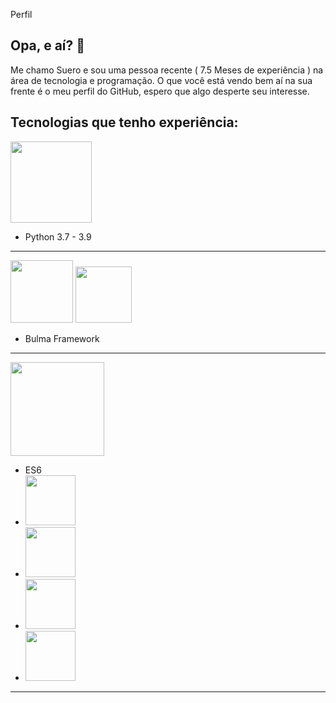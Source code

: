 Perfil



## Opa, e aí? 👋

Me chamo Suero e sou uma pessoa recente ( 7.5 Meses de experiência ) na área de tecnologia e programação.
O que você está vendo bem aí na sua frente é o meu perfil do GitHub, espero que algo desperte seu interesse.


## Tecnologias que tenho experiência:
<img src="https://img.shields.io/badge/python-3670A0?style=for-the-badge&logo=python&logoColor=ffdd54" width="130">

<ul>
<li>Python 3.7 - 3.9</li>
</ul>
<hr/>

<span><img src="https://img.shields.io/badge/html5-%23E34F26.svg?style=for-the-badge&logo=html5&logoColor=white" width="100">   <img src="https://img.shields.io/badge/css3-%231572B6.svg?style=for-the-badge&logo=css3&logoColor=white" width="90"></span>

<ul>
<li>Bulma Framework</li>
</ul>
<hr/>
<img src="https://img.shields.io/badge/javascript-%23323330.svg?style=for-the-badge&logo=javascript&logoColor=%23F7DF1E" width="150">
<ul>
<li>ES6</li>
<li><img src="https://img.shields.io/badge/MongoDB-%234ea94b.svg?style=for-the-badge&logo=mongodb&logoColor=white" width="80"></li>
<li><img src="https://img.shields.io/badge/express.js-%23404d59.svg?style=for-the-badge&logo=express&logoColor=%2361DAFB" width="80"></li>
<li><img src="https://img.shields.io/badge/react-%2320232a.svg?style=for-the-badge&logo=react&logoColor=%2361DAFB" width="80"></li>
<li><img src="https://img.shields.io/badge/node.js-6DA55F?style=for-the-badge&logo=node.js&logoColor=white" width="80"></li>
</ul>
<hr/>
